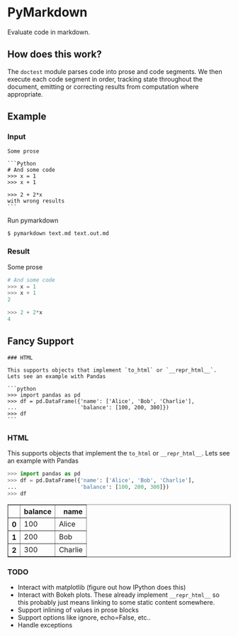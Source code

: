 PyMarkdown
==========

Evaluate code in markdown.

How does this work?
-------------------

The `doctest` module parses code into prose and code segments.  We then execute
each code segment in order, tracking state throughout the document, emitting or
correcting results from computation where appropriate.


Example
-------

### Input

    Some prose

    ```Python
    # And some code
    >>> x = 1
    >>> x + 1

    >>> 2 + 2*x
    with wrong results
    ```

Run pymarkdown

    $ pymarkdown text.md text.out.md

### Result

Some prose

```Python
# And some code
>>> x = 1
>>> x + 1
2

>>> 2 + 2*x
4
```

Fancy Support
-------------

    ### HTML

    This supports objects that implement `to_html` or `__repr_html__`.
    Lets see an example with Pandas

    ```python
    >>> import pandas as pd
    >>> df = pd.DataFrame({'name': ['Alice', 'Bob', 'Charlie'],
    ...                    'balance': [100, 200, 300]})
    >>> df
    ```

### HTML

This supports objects that implement the `to_html` or `__repr_html__`.
Lets see an example with Pandas

```python
>>> import pandas as pd
>>> df = pd.DataFrame({'name': ['Alice', 'Bob', 'Charlie'],
...                    'balance': [100, 200, 300]})
>>> df
```
<table border="1" class="dataframe">
  <thead>
    <tr style="text-align: right;">
      <th></th>
      <th>balance</th>
      <th>name</th>
    </tr>
  </thead>
  <tbody>
    <tr>
      <th>0</th>
      <td> 100</td>
      <td>   Alice</td>
    </tr>
    <tr>
      <th>1</th>
      <td> 200</td>
      <td>     Bob</td>
    </tr>
    <tr>
      <th>2</th>
      <td> 300</td>
      <td> Charlie</td>
    </tr>
  </tbody>
</table>


### TODO

* Interact with matplotlib (figure out how IPython does this)
* Interact with Bokeh plots.  These already implement `__repr_html__` so this
  probably just means linking to some static content somewhere.
* Support inlining of values in prose blocks
* Support options like ignore, echo=False, etc..
* Handle exceptions
